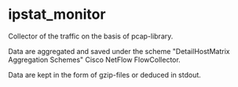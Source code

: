 # ipstat_monitor
Collector of the traffic on the basis of pcap-library. 

Data are aggregated and saved under the scheme "DetailHostMatrix Aggregation Schemes" Cisco NetFlow FlowCollector. 

Data are kept in the form of gzip-files or deduced in stdout.
